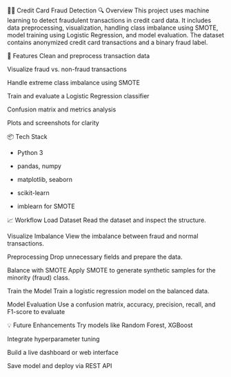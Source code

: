 🕵️‍♂️ Credit Card Fraud Detection
  🔍 Overview
    This project uses machine learning to detect fraudulent transactions in credit card data. It includes data preprocessing, visualization, handling class imbalance using SMOTE, model training using Logistic Regression, and model evaluation. The dataset contains anonymized credit card transactions and a binary fraud label.

🚀 Features
  Clean and preprocess transaction data
  
  Visualize fraud vs. non-fraud transactions
  
  Handle extreme class imbalance using SMOTE
  
  Train and evaluate a Logistic Regression classifier
  
  Confusion matrix and metrics analysis
  
  Plots and screenshots for clarity


📦 Tech Stack
   * Python 3
  
   * pandas, numpy
  
   * matplotlib, seaborn
  
   * scikit-learn
  
   * imblearn for SMOTE

📈 Workflow
  Load Dataset
  Read the dataset and inspect the structure.
  
  Visualize Imbalance
  View the imbalance between fraud and normal transactions.
  
  Preprocessing
  Drop unnecessary fields and prepare the data.
  
  Balance with SMOTE
  Apply SMOTE to generate synthetic samples for the minority (fraud) class.
  
  Train the Model
  Train a logistic regression model on the balanced data.
  
  Model Evaluation
  Use a confusion matrix, accuracy, precision, recall, and F1-score to evaluate


💡 Future Enhancements
  Try models like Random Forest, XGBoost
  
  Integrate hyperparameter tuning
  
  Build a live dashboard or web interface
  
  Save model and deploy via REST API
      
